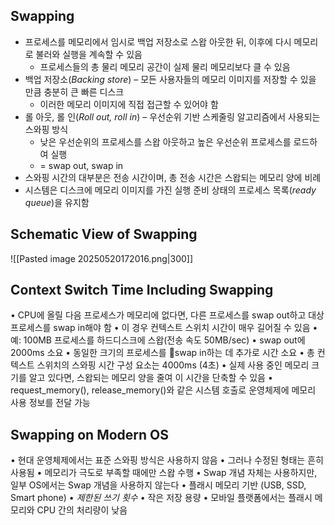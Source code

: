 ## Swapping
- 프로세스를 메모리에서 임시로 백업 저장소로 스왑 아웃한 뒤, 이후에 다시 메모리로 불러와 실행을 계속할 수 있음
	- 프로세스들의 총 물리 메모리 공간이 실제 물리 메모리보다 클 수 있음
- 백업 저장소(*Backing store*) – 모든 사용자들의 메모리 이미지를 저장할 수 있을 만큼 충분히 큰 빠른 디스크
	- 이러한 메모리 이미지에 직접 접근할 수 있어야 함
- 롤 아웃, 롤 인(*Roll out, roll in*) – 우선순위 기반 스케줄링 알고리즘에서 사용되는 스와핑 방식
	- 낮은 우선순위의 프로세스를 스왑 아웃하고 높은 우선순위 프로세스를 로드하여 실행 
	- = swap out, swap in
- 스와핑 시간의 대부분은 전송 시간이며, 총 전송 시간은 스왑되는 메모리 양에 비례
- 시스템은 디스크에 메모리 이미지를 가진 실행 준비 상태의 프로세스 목록(*ready queue*)을 유지함
## Schematic View of Swapping
![[Pasted image 20250520172016.png|300]]
## Context Switch Time Including Swapping
• CPU에 올릴 다음 프로세스가 메모리에 없다면, 다른 프로세스를 swap out하고 대상 프로세스를 swap in해야 함
	• 이 경우 컨텍스트 스위치 시간이 매우 길어질 수 있음
• 예: 100MB 프로세스를 하드디스크에 스왑(전송 속도 50MB/sec)
	• swap out에 2000ms 소요
	• 동일한 크기의 프로세스를 swap in하는 데 추가로 시간 소요
	• 총 컨텍스트 스위치의 스와핑 시간 구성 요소는 4000ms (4초)
• 실제 사용 중인 메모리 크기를 알고 있다면, 스왑되는 메모리 양을 줄여 이 시간을 단축할 수 있음
	• request_memory(), release_memory()와 같은 시스템 호출로 운영체제에 메모리 사용 정보를 전달 가능
## Swapping on Modern OS
• 현대 운영체제에서는 표준 스와핑 방식은 사용하지 않음
	• 그러나 수정된 형태는 흔히 사용됨
		• 메모리가 극도로 부족할 때에만 스왑 수행
• Swap 개념 자체는 사용하지만, 일부 OS에서는 Swap 개념을 사용하지 않는다
	• 플래시 메모리 기반 (USB, SSD, Smart phone)
		• *제한된 쓰기 횟수*
		• 작은 저장 용량
		• 모바일 플랫폼에서는 플래시 메모리와 CPU 간의 처리량이 낮음